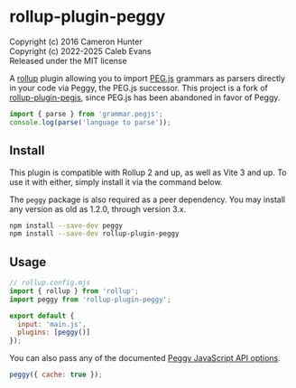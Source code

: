 # rollup-plugin-peggy

Copyright (c) 2016 Cameron Hunter  
Copyright (c) 2022-2025 Caleb Evans  
Released under the MIT license

A [rollup](http://rollupjs.org) plugin allowing you to import [PEG.js](http://peggy.org) grammars as parsers directly in your code via Peggy, the PEG.js successor. This project is a fork of [rollup-plugin-pegjs](https://github.com/cameronhunter/rollup-plugin-pegjs), since PEG.js has been abandoned in favor of Peggy.

```js
import { parse } from 'grammar.pegjs';
console.log(parse('language to parse'));
```

## Install

This plugin is compatible with Rollup 2 and up, as well as Vite 3 and up. To use
it with either, simply install it via the command below.

The `peggy` package is also required as a peer dependency. You may install any
version as old as 1.2.0, through version 3.x.

```sh
npm install --save-dev peggy
npm install --save-dev rollup-plugin-peggy
```

## Usage

```js
// rollup.config.mjs
import { rollup } from 'rollup';
import peggy from 'rollup-plugin-peggy';

export default {
  input: 'main.js',
  plugins: [peggy()]
});
```

You can also pass any of the documented [Peggy JavaScript API options][docs].

[docs]: https://peggyjs.org/documentation.html#generating-a-parser-javascript-api

```js
peggy({ cache: true });
```
